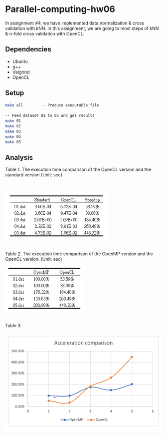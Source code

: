 # Parallel-computing-hw06
In assignment #4, we have implemented data normalization & cross validation with kNN. In this assignment, we are
going to most steps of kNN & n-fold cross validation with OpenCL.

## Dependencies
* Ubuntu
* g++
* Valgrind 
* OpenCL

## Setup
```sh
make all        -- Produce executable file

-- Feed dataset 01 to 05 and get results
make 01
make 02
make 03
make 04
make 05
```

## Analysis


Table 1. The execution time comparison of the OpenCL version and the standard version.(Unit: sec)
<!-- Table01 -->
<br />
        <p align="left">
                <img src="images/Table01.png" alt="Table01">       
        </p>
<br/>
Table 2. The execution time comparison of the OpenMP version and the OpenCL version. (Unit: sec)
<!-- Table02 -->
<br />
        <p align="left">
                <img src="images/Table02.png" alt="Table02">       
        </p>
<br/>
Table 3. 
<!-- Table03 -->
<br />
        <p align="left">
                <img src="images/Table03.png" alt="Table03">       
        </p>
<br/>

